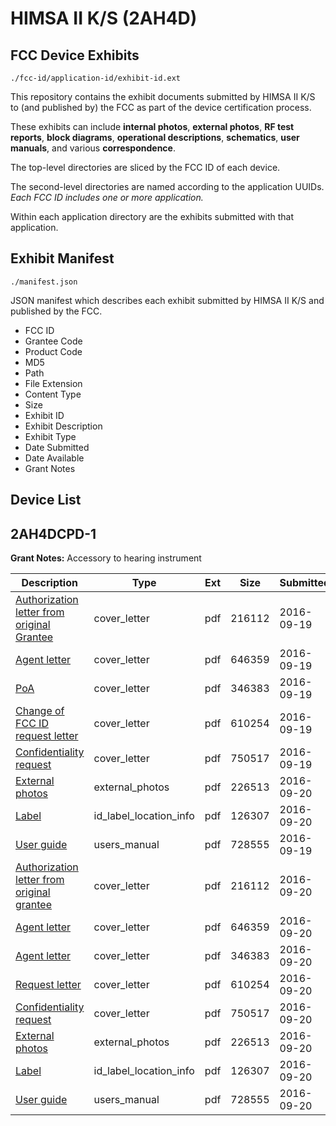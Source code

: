 # HIMSA II K/S (2AH4D)
## FCC Device Exhibits

```
./fcc-id/application-id/exhibit-id.ext
```

This repository contains the exhibit documents submitted by HIMSA II K/S to (and published by) the FCC as part of the device certification process.

These exhibits can include **internal photos**, **external photos**, **RF test reports**, **block diagrams**, **operational descriptions**, **schematics**, **user manuals**, and various **correspondence**.

The top-level directories are sliced by the FCC ID of each device.

The second-level directories are named according to the application UUIDs. *Each FCC ID includes one or more application.*

Within each application directory are the exhibits submitted with that application. 

## Exhibit Manifest

```
./manifest.json
```

JSON manifest which describes each exhibit submitted by HIMSA II K/S and published by the FCC.

- FCC ID
- Grantee Code
- Product Code
- MD5
- Path
- File Extension
- Content Type
- Size
- Exhibit ID
- Exhibit Description
- Exhibit Type
- Date Submitted
- Date Available
- Grant Notes

## Device List
## 2AH4DCPD-1
**Grant Notes:** Accessory to hearing instrument

| Description | Type | Ext | Size | Submitted | Available |
| ----------- | ---- | --- | ---- | --------- | --------- |
| [Authorization letter from original Grantee](2AH4DCPD-1/ec010db27267ac5dddb3ba75e03839f5/3137864.pdf) | cover_letter | pdf | 216112 | 2016-09-19 | 2016-09-20 |
| [Agent letter](2AH4DCPD-1/ec010db27267ac5dddb3ba75e03839f5/3137868.pdf) | cover_letter | pdf | 646359 | 2016-09-19 | 2016-09-20 |
| [PoA](2AH4DCPD-1/ec010db27267ac5dddb3ba75e03839f5/3137869.pdf) | cover_letter | pdf | 346383 | 2016-09-19 | 2016-09-20 |
| [Change of FCC ID request letter](2AH4DCPD-1/ec010db27267ac5dddb3ba75e03839f5/3137870.pdf) | cover_letter | pdf | 610254 | 2016-09-19 | 2016-09-20 |
| [Confidentiality request](2AH4DCPD-1/ec010db27267ac5dddb3ba75e03839f5/3137871.pdf) | cover_letter | pdf | 750517 | 2016-09-19 | 2016-09-20 |
| [External photos](2AH4DCPD-1/ec010db27267ac5dddb3ba75e03839f5/3140150.pdf) | external_photos | pdf | 226513 | 2016-09-20 | 2016-09-20 |
| [Label](2AH4DCPD-1/ec010db27267ac5dddb3ba75e03839f5/3140149.pdf) | id_label_location_info | pdf | 126307 | 2016-09-20 | 2016-09-20 |
| [User guide](2AH4DCPD-1/ec010db27267ac5dddb3ba75e03839f5/3137867.pdf) | users_manual | pdf | 728555 | 2016-09-19 | 2016-09-20 |
| [Authorization letter from original grantee](2AH4DCPD-1/2c266e0a050af23edf1516f38828ef55/3137864.pdf) | cover_letter | pdf | 216112 | 2016-09-20 | 2016-09-20 |
| [Agent letter](2AH4DCPD-1/2c266e0a050af23edf1516f38828ef55/3137868.pdf) | cover_letter | pdf | 646359 | 2016-09-20 | 2016-09-20 |
| [Agent letter](2AH4DCPD-1/2c266e0a050af23edf1516f38828ef55/3137869.pdf) | cover_letter | pdf | 346383 | 2016-09-20 | 2016-09-20 |
| [Request letter](2AH4DCPD-1/2c266e0a050af23edf1516f38828ef55/3137870.pdf) | cover_letter | pdf | 610254 | 2016-09-20 | 2016-09-20 |
| [Confidentiality request](2AH4DCPD-1/2c266e0a050af23edf1516f38828ef55/3137871.pdf) | cover_letter | pdf | 750517 | 2016-09-20 | 2016-09-20 |
| [External photos](2AH4DCPD-1/2c266e0a050af23edf1516f38828ef55/3140150.pdf) | external_photos | pdf | 226513 | 2016-09-20 | 2016-09-20 |
| [Label](2AH4DCPD-1/2c266e0a050af23edf1516f38828ef55/3140149.pdf) | id_label_location_info | pdf | 126307 | 2016-09-20 | 2016-09-20 |
| [User guide](2AH4DCPD-1/2c266e0a050af23edf1516f38828ef55/3137867.pdf) | users_manual | pdf | 728555 | 2016-09-20 | 2016-09-20 |

